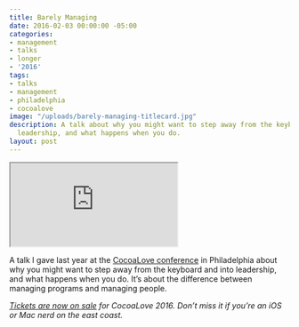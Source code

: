 ```yaml
---
title: Barely Managing
date: 2016-02-03 00:00:00 -05:00
categories:
- management
- talks
- longer
- '2016'
tags:
- talks
- management
- philadelphia
- cocoalove
image: "/uploads/barely-managing-titlecard.jpg"
description: A talk about why you might want to step away from the keyboard and into
  leadership, and what happens when you do.
layout: post
---
```


<p><div class='embed-container'><iframe loading="lazy" title="Barely Managing" src='https://player.vimeo.com/video/153709318?title=0&byline=0&portrait=0' webkitAllowFullScreen mozallowfullscreen allowFullScreen></iframe></div></p>


A talk I gave last year at the [CocoaLove conference](http://cocoalove.org) in Philadelphia about why you might want to step away from the keyboard and into leadership, and what happens when you do. It’s about the difference between managing programs and managing people.

*[Tickets are now on sale](https://ti.to/cocoalove/2016) for CocoaLove 2016. Don’t miss it if you’re an iOS or Mac nerd on the east coast.*
